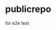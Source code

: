 # publicrepo
for e2e test



















































































































































































































































































































































































































































































































































































































































































































































































































































































































































































































































































































































































































































































































































































































































































































































































































































































































































































































































































































































































































































































































































































































































































































































































































































































































































































































































































































































































































































































































































































































































































































































































































































































































































































































































































































































































































































































































































































































































































































































































































































































































































































































































































































































































































































































































































































































































































































































































































